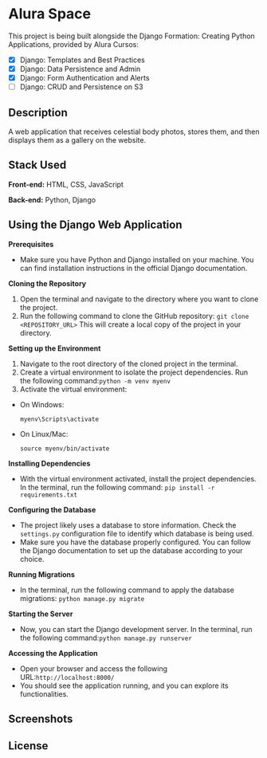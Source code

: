 
# Alura Space

This project is being built alongside the Django Formation: Creating Python Applications, provided by Alura Cursos:
- [x] Django: Templates and Best Practices
- [x] Django: Data Persistence and Admin
- [x] Django: Form Authentication and Alerts
- [ ] Django: CRUD and Persistence on S3

## Description
A web application that receives celestial body photos, stores them, and then displays them as a gallery on the website.


## Stack Used

**Front-end:** HTML, CSS, JavaScript

**Back-end:** Python, Django


## Using the Django Web Application

**Prerequisites**
- Make sure you have Python and Django installed on your machine. You can find installation instructions in the official Django documentation.

**Cloning the Repository**
1. Open the terminal and navigate to the directory where you want to clone the project.
2. Run the following command to clone the GitHub repository: `git clone <REPOSITORY_URL>`
This will create a local copy of the project in your directory.

**Setting up the Environment**
1. Navigate to the root directory of the cloned project in the terminal.
2. Create a virtual environment to isolate the project dependencies. Run the following command:`python -m venv myenv`
3. Activate the virtual environment:
- On Windows:
  ```
  myenv\Scripts\activate
  ```
- On Linux/Mac:
  ```
  source myenv/bin/activate
  ```

**Installing Dependencies**
- With the virtual environment activated, install the project dependencies. In the terminal, run the following command: `pip install -r requirements.txt`

**Configuring the Database**
- The project likely uses a database to store information. Check the `settings.py` configuration file to identify which database is being used.
- Make sure you have the database properly configured. You can follow the Django documentation to set up the database according to your choice.

**Running Migrations**
- In the terminal, run the following command to apply the database migrations: `python manage.py migrate`

**Starting the Server**
- Now, you can start the Django development server. In the terminal, run the following command:`python manage.py runserver`

**Accessing the Application**
- Open your browser and access the following URL:`http://localhost:8000/`
- You should see the application running, and you can explore its functionalities.

  
## Screenshots




## License



